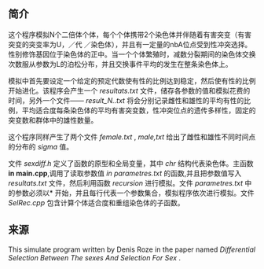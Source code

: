 ## 简介
这个程序模拟N个二倍体个体，每个个体携带2个染色体并伴随着有害突变（有害突变的突变率为U，／代 ／染色体），并且有一定量的nbA位点受到性冲突选择。性别修饰基因位于染色体的正中。当一个个体繁殖时，减数分裂期间的染色体交换次数服从参数为L的泊松分布，并且交换事件平均的发生在整条染色体上。

模拟中首先要设定一个给定的预定代数使有性的比例达到稳定，然后使有性的比例开始进化。该程序会产生一个 _resultats.txt_ 文件，储存各参数的值和模拟花费的时间，另外一个文件—— _result\_N..txt_ 将会分别记录雌性和雄性的平均有性的比例，平均适合度每条染色体的平均有害突变数，性冲突位点的遗传多样性，固定的突变数和群体中的雄性数量。

这个程序同样产生了两个文件 _female.txt_ , _male,txt_ 给出了雌性和雄性不同时间点的分布的 _sigma_ 值。

文件 _sexdiff.h_ 定义了函数的原型和全局变量，其中 *chr* 结构代表染色体。主函数**in main.cpp**,调用了读取参数值 *in parametres.txt* 的函数,并且把参数值写入 *resultats.txt* 文件，然后利用函数 *recursion* 进行模拟。文件 *parametres.txt* 中的参数必须以\* 开始，并且每行代表一个参数集合，模拟程序依次进行模拟。文件 *SelRec.cpp* 包含计算个体适合度和重组染色体的子函数。

## 来源
This simulate program written by Denis Roze in the paper named *Differential Selection Between The sexes And Selection For Sex* .
